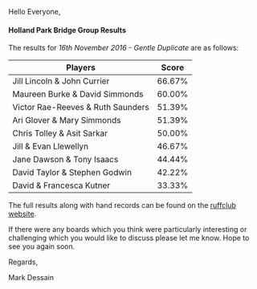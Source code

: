 
Hello Everyone,

#### Holland Park Bridge Group Results

The results for _16th November 2016 - Gentle Duplicate_ are as follows:

|Players                         | Score  | 	
|--------------------------------|--------|
|Jill Lincoln & John Currier|66.67%|
|Maureen Burke & David Simmonds|60.00%|
|Victor Rae-Reeves & Ruth Saunders|51.39%|
|Ari Glover & Mary Simmonds|51.39%|
|Chris Tolley & Asit Sarkar|50.00%|
|Jill & Evan Llewellyn|46.67%|
|Jane Dawson & Tony Isaacs|44.44%|
|David Taylor & Stephen Godwin|42.22%|
|David & Francesca Kutner|33.33%|

The full results along with hand records can be found on the [ruffclub website](http://www.bridgewebs.com/cgi-bin/bwoi/bw.cgi?pid=display_rank&event=20161116_1&club=ruffclub).

If there were any boards which you think were particularly interesting or challenging which you would like to discuss please let me know. Hope to see you again soon.

Regards,

Mark Dessain
